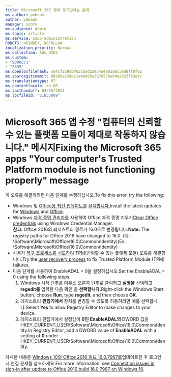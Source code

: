 ```yaml
---
title: Microsoft 365 앱에 로그인하는 문제
ms.author: pebaum
author: pebaum
manager: scotv
ms.audience: Admin
ms.topic: article
ms.service: o365-administration
ROBOTS: NOINDEX, NOFOLLOW
localization_priority: Normal
ms.collection: Adm_O365
ms.custom:
- "9000571"
- "2559"
ms.openlocfilehash: c64cf2c9dbf63caad22e54ae801adc3ed8ff0f62
ms.sourcegitcommit: 8bc60ec34bc1e40685e3976576e04a2623f63a7c
ms.translationtype: MT
ms.contentlocale: ko-KR
ms.lasthandoff: 04/15/2021
ms.locfileid: "51833009"
---
```

# <a name="fixing-the-microsoft-365-apps-your-computers-trusted-platform-module-is-not-functioning-properly-message"></a><span data-ttu-id="37848-102">Microsoft 365 앱 수정 "컴퓨터의 신뢰할 수 있는 플랫폼 모듈이 제대로 작동하지 않습니다." 메시지</span><span class="sxs-lookup"><span data-stu-id="37848-102">Fixing the Microsoft 365 apps "Your computer's Trusted Platform module is not functioning properly" message</span></span>

<span data-ttu-id="37848-103">이 오류를 해결하려면 다음 단계를 수행하십시오.</span><span class="sxs-lookup"><span data-stu-id="37848-103">To fix this error, try the following:</span></span>

- <span data-ttu-id="37848-104">Windows 및 [Office용 최신 업데이트를](https://support.microsoft.com/help/4027667/windows-10-update) [설치합니다.](https://support.office.com/article/update-office-and-your-computer-with-microsoft-update-2ab296f3-7f03-43a2-8e50-46de917611c5)</span><span class="sxs-lookup"><span data-stu-id="37848-104">Install the latest updates for [Windows](https://support.microsoft.com/help/4027667/windows-10-update) and [Office](https://support.office.com/article/update-office-and-your-computer-with-microsoft-update-2ab296f3-7f03-43a2-8e50-46de917611c5).</span></span>
- <span data-ttu-id="37848-105">Windows [자격 증명 관리자를](https://docs.microsoft.com/office/troubleshoot/office-suite-issues/another-account-already-signed-in#step-4-clear-cached-credentials-on-the-computer) 사용하여 Office 자격 증명 지우기</span><span class="sxs-lookup"><span data-stu-id="37848-105">[Clear Office credentials](https://docs.microsoft.com/office/troubleshoot/office-suite-issues/another-account-already-signed-in#step-4-clear-cached-credentials-on-the-computer) using Windows Credential Manager.</span></span><br/>
    <span data-ttu-id="37848-106">**참고:** Office 2016의 레지스트리 경로가 16.0으로 변경됩니다.</span><span class="sxs-lookup"><span data-stu-id="37848-106">**Note:** The registry paths for Office 2016 have changed to 16.0.</span></span> <span data-ttu-id="37848-107">(예: \Software\Microsoft\Office\16.0\Common\Identity\)</span><span class="sxs-lookup"><span data-stu-id="37848-107">(Ex: \Software\Microsoft\Office\16.0\Common\Identity\)</span></span>
- <span data-ttu-id="37848-108">사용자 [복구 프로세스를 시도하여](https://docs.microsoft.com/office365/troubleshoot/administration/connection-issue-when-sign-in-office-2016#symptom-2) TPM(신뢰할 수 있는 플랫폼 모듈) 오류를 해결합니다.</span><span class="sxs-lookup"><span data-stu-id="37848-108">Try the [user recovery process](https://docs.microsoft.com/office365/troubleshoot/administration/connection-issue-when-sign-in-office-2016#symptom-2) to fix Trusted Platform Module (TPM) failures.</span></span>
- <span data-ttu-id="37848-109">다음 단계를 사용하여 EnableADAL = 0을 설정하십시오.</span><span class="sxs-lookup"><span data-stu-id="37848-109">Set the EnableADAL = 0 using the following steps:</span></span>  
    1. <span data-ttu-id="37848-110">Windows 시작 단추를 마우스 오른쪽 단추로 클릭하고 **실행을** 선택하고 **regedit를** 입력한 다음 확인 을 **선택합니다.**</span><span class="sxs-lookup"><span data-stu-id="37848-110">Right-click the Windows Start button, choose **Run**, type **regedit**, and then choose **OK**.</span></span>
    2. <span data-ttu-id="37848-111">레지스트리 **편집기에서** 장치를 변경할 수 있도록 허용하려면 예를 선택합니다.</span><span class="sxs-lookup"><span data-stu-id="37848-111">Select **Yes** to allow Registry Editor to make changes to your device.</span></span>
    3. <span data-ttu-id="37848-112">레지스트리 편집기에서 설정값이 **0인** **EnableADAL의** DWORD 값을 HKEY_CURRENT_USER\Software\Microsoft\Office\16.0\Common\Identity.</span><span class="sxs-lookup"><span data-stu-id="37848-112">In Registry Editor, add a DWORD value of **EnableADAL** with a setting of **0** under HKEY_CURRENT_USER\Software\Microsoft\Office\16.0\Common\Identity.</span></span>

<span data-ttu-id="37848-113">자세한 내용은 [Windows 10의 Office 2016 빌드 16.0.7967로](https://docs.microsoft.com/office365/troubleshoot/administration/connection-issue-when-sign-in-office-2016)업데이트한 후 로그인 시 연결 문제를 참조하세요.</span><span class="sxs-lookup"><span data-stu-id="37848-113">For more information, see [Connection issues in sign-in after update to Office 2016 build 16.0.7967 on Windows 10](https://docs.microsoft.com/office365/troubleshoot/administration/connection-issue-when-sign-in-office-2016).</span></span>